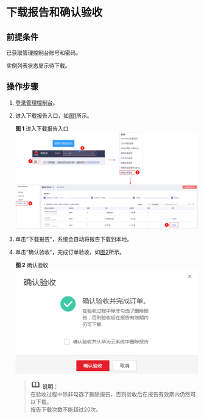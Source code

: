 # 下载报告和确认验收<a name="dew_01_0160"></a>

## 前提条件<a name="section1156911655117"></a>

已获取管理控制台账号和密码。

实例列表状态显示待下载。

## 操作步骤<a name="section91352588491"></a>

1.  [登录管理控制台](https://console.huaweicloud.com/)。
2.  进入下载报告入口，如[图1](#fig1578442912552)所示。

    **图 1**  进入下载报告入口<a name="fig1578442912552"></a>  
    ![](figures/进入下载报告入口.png "进入下载报告入口")

3.  单击“下载报告“，系统会自动将报告下载到本地。
4.  单击“确认验收“，完成订单验收，如[图2](#fig167714594712)所示。

    **图 2**  确认验收<a name="fig167714594712"></a>  
    ![](figures/确认验收.png "确认验收")

    >![](public_sys-resources/icon-note.gif) **说明：**   
    >在验收过程中除非勾选了删除报告，否则验收后在报告有效期内仍然可以下载。  
    >报告下载次数不能超过20次。  


